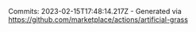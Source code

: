 Commits: 2023-02-15T17:48:14.217Z - Generated via https://github.com/marketplace/actions/artificial-grass
<br>
